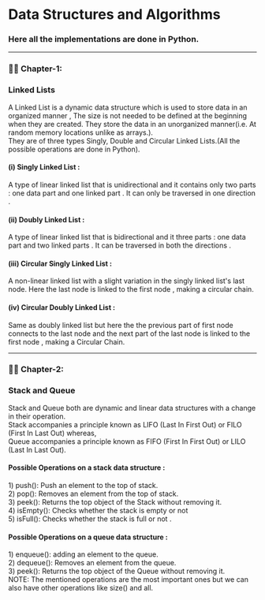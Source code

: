 # Data Structures and Algorithms 
<h3>Here all the implementations are done in Python.</h3>

---
### :man_technologist: Chapter-1:
<h3>Linked Lists</h3>
A Linked List is a dynamic data structure which is used to store data in an organized manner , The size is not needed to be defined at the beginning when they are created.
They store the data in an unorganized manner(i.e. At random memory locations unlike as arrays.).
<br>
They are of three types Singly, Double and Circular Linked Lists.(All the possible operations are done in Python).
<h4>(i) Singly Linked List :</h4>
A type of linear linked list that is unidirectional and it contains only two parts : one data part and one linked part . It can only be traversed in one direction .
<h4>(ii) Doubly Linked List :</h4>
A type of linear linked list that is bidirectional and it three parts : one data part and two linked parts . It can be traversed in both the directions .
<h4>(iii) Circular Singly Linked List :</h4>
A non-linear linked list with a slight variation in the singly linked list's last node. Here the last node is linked to the first node , making a circular chain.
<h4>(iv) Circular Doubly Linked List :</h4>
Same as doubly linked list but here the the previous part of first node connects to the last node and the next part of the last node is linked to the first node , making a Circular Chain.

---
### :man_technologist: Chapter-2:
<h3>Stack and Queue</h3>
Stack and Queue both are dynamic and linear data structures with a change in their operation.<br>
Stack accompanies a principle known as LIFO (Last In First Out) or FILO (First In Last Out) whereas,<br>
Queue accompanies a principle known as FIFO (First In First Out) or LILO (Last In Last Out).

<h4>Possible Operations on a stack data structure :</h4>
1) push(): Push an element to the top of stack.<br>
2) pop(): Removes an element from the top of stack.<br>
3) peek(): Returns the top object of the Stack without removing it.<br>
4) isEmpty(): Checks whether the stack is empty or not <br>
5) isFull(): Checks whether the stack is full or not .<br>

<h4>Possible Operations on a queue data structure :</h4>
1) enqueue(): adding an element to the queue.<br>
2) dequeue(): Removes an element from the queue.<br>
3) peek(): Returns the top object of the Queue without removing it.<br>
NOTE:  The mentioned operations are the most important ones but we can also have other operations like size() and all.
